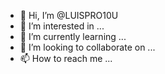 - 👋 Hi, I’m @LUISPRO10U
- 👀 I’m interested in ...
- 🌱 I’m currently learning ...
- 💞️ I’m looking to collaborate on ...
- 📫 How to reach me ...

<!---
LUISPRO10U/LUISPRO10U is a ✨ special ✨ repository because its `README.md` (this file) appears on your GitHub profile.
You can click the Preview link to take a look at your changes.
--->
